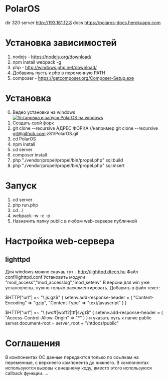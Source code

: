 # PolarOS
dir 320 server http://193.161.12.8 docs https://polaros-docs.herokuapp.com

# Установка зависимостей
1. nodejs - https://nodejs.org/download/
2. npm install webpack -g
3. php - http://windows.php.net/download/
4. Добавииь пусть к php в переменную PATH
5. composer - https://getcomposer.org/Composer-Setup.exe

# Установка
0. Ведео установки на windows [![Установка и запуск PolarOS на windows ](http://img.youtube.com/vi/LQBDNKhHjt8/3.jpg)](http://www.youtube.com/watch?v=LQBDNKhHjt8)
1. Создать свой форк
2. git clone --recursive АДРЕС ФОРКА //например git clone --recursive git@github.com:z81/PolarOS.git
3. cd PolarOS
4. npm install
5. cd server
6. composer install
7. php "./vendor/propel/propel/bin/propel.php" sql:build
8. php "./vendor/propel/propel/bin/propel.php" sql:insert

# Запуск
1. cd server
2. php run.php
3. cd ../
4. webpack -w -c -p
5. Назначить папку public в любом web-сервере публичной

# Настройка web-сервера
## lighttpd
Для windows можно скачаь тут - http://lighttpd.dtech.hu
Файл conf/lighttpd.conf
Установить модули "mod_access","mod_accesslog","mod_setenv"
В версии для win уже установлены, нужно только раскоментировать.
Добавить в файл текст:

$HTTP["url"] =~ "\.js.gz$" {
  setenv.add-response-header = (
      "Content-Encoding" => "gzip",
      "Content-Type" => "text/javascript" 
   )
}

$HTTP["url"] =~ "\.(woff|woff2|ttf|svg)$" {
  setenv.add-response-header = (
      "Access-Control-Allow-Origin" => "*"
   )
}
и указать путь к папке public
server.document-root        = server_root + "/htdocs/public"



# Соглашения
В компонентах ОС данные передаются только по ссылкам на переменные, с верхнеего компонента до нижнего.
В компонентах используются вызовы к внешнему коду, вместо этого используюся callback функции.
...


